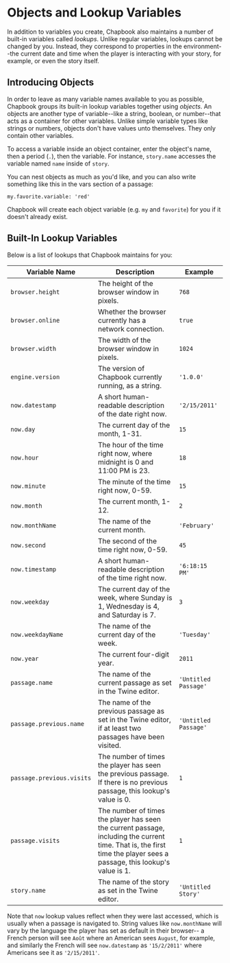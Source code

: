 # Objects and Lookup Variables

In addition to variables you create, Chapbook also maintains a number of built-in variables called _lookups_. Unlike regular variables, lookups cannot be changed by you. Instead, they correspond to properties in the environment--the current date and time when the player is interacting with your story, for example, or even the story itself.

## Introducing Objects

In order to leave as many variable names available to you as possible, Chapbook groups its built-in lookup variables together using _objects_. An objects are another type of variable--like a string, boolean, or number--that acts as a container for other variables. Unlike simple variable types like strings or numbers, objects don't have values unto themselves. They only contain other variables.

To access a variable inside an object container, enter the object's name, then a period (`.`), then the variable. For instance, `story.name` accesses the variable named `name` inside of `story`.

You can nest objects as much as you'd like, and you can also write something like this in the vars section of a passage:

```
my.favorite.variable: 'red'
```

Chapbook will create each object variable (e.g. `my` and `favorite`) for you if it doesn't already exist.

## Built-In Lookup Variables

Below is a list of lookups that Chapbook maintains for you:

| Variable Name             | Description                                                                                                                                                           | Example              |
| ------------------------- | --------------------------------------------------------------------------------------------------------------------------------------------------------------------- | -------------------- |
| `browser.height`          | The height of the browser window in pixels.                                                                                                                           | `768`                |
| `browser.online`          | Whether the browser currently has a network connection.                                                                                                               | `true`               |
| `browser.width`           | The width of the browser window in pixels.                                                                                                                            | `1024`               |
| `engine.version`          | The version of Chapbook currently running, as a string.                                                                                                               | `'1.0.0'`            |
| `now.datestamp`           | A short human-readable description of the date right now.                                                                                                             | `'2/15/2011'`        |
| `now.day`                 | The current day of the month, 1-31.                                                                                                                                   | `15`                 |
| `now.hour`                | The hour of the time right now, where midnight is 0 and 11:00 PM is 23.                                                                                               | `18`                 |
| `now.minute`              | The minute of the time right now, 0-59.                                                                                                                               | `15`                 |
| `now.month`               | The current month, 1-12.                                                                                                                                              | `2`                  |
| `now.monthName`           | The name of the current month.                                                                                                                                        | `'February'`         |
| `now.second`              | The second of the time right now, 0-59.                                                                                                                               | `45`                 |
| `now.timestamp`           | A short human-readable description of the time right now.                                                                                                             | `'6:18:15 PM'`       |
| `now.weekday`             | The current day of the week, where Sunday is 1, Wednesday is 4, and Saturday is 7.                                                                                    | `3`                  |
| `now.weekdayName`         | The name of the current day of the week.                                                                                                                              | `'Tuesday'`          |
| `now.year`                | The current four-digit year.                                                                                                                                          | `2011`               |
| `passage.name`            | The name of the current passage as set in the Twine editor.                                                                                                           | `'Untitled Passage'` |
| `passage.previous.name`   | The name of the previous passage as set in the Twine editor, if at least two passages have been visited.                                                              | `'Untitled Passage'` |
| `passage.previous.visits` | The number of times the player has seen the previous passage. If there is no previous passage, this lookup's value is 0.                                              | `1`                  |
| `passage.visits`          | The number of times the player has seen the current passage, including the current time. That is, the first time the player sees a passage, this lookup's value is 1. | `1`                  |
| `story.name`              | The name of the story as set in the Twine editor.                                                                                                                     | `'Untitled Story'`   |

Note that `now` lookup values reflect when they were last accessed, which is usually when a passage is navigated to. String values like `now.monthName` will vary by the language the player has set as default in their browser-- a French person will see `Août` where an American sees `August`, for example, and similarly the French will see `now.datestamp` as `'15/2/2011'` where Americans see it as `'2/15/2011'`.
